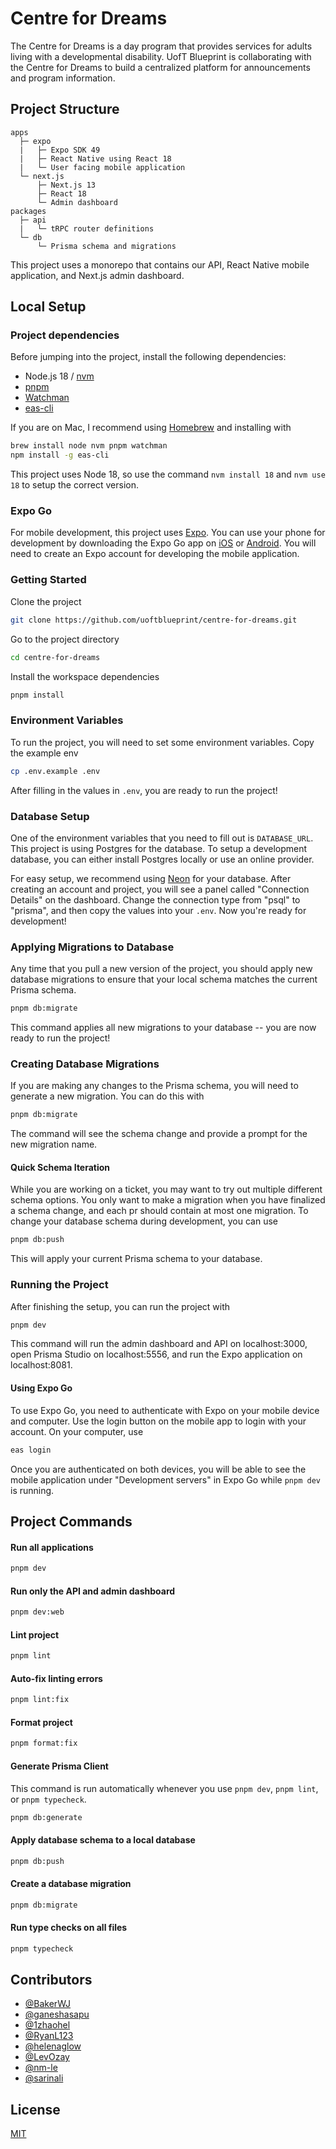 # Centre for Dreams

The Centre for Dreams is a day program that provides services for adults living with a developmental disability. UofT Blueprint is collaborating with the Centre for Dreams to build a centralized platform for announcements and program information.


## Project Structure
```
apps
  ├─ expo
  |   ├─ Expo SDK 49
  |   ├─ React Native using React 18
  |   └─ User facing mobile application
  └─ next.js
      ├─ Next.js 13
      ├─ React 18
      └─ Admin dashboard
packages
  ├─ api
  |   └─ tRPC router definitions
  └─ db
      └─ Prisma schema and migrations
```


This project uses a monorepo that contains our API, React Native mobile application, and Next.js admin dashboard.
## Local Setup

### Project dependencies

Before jumping into the project, install the following dependencies:

- Node.js 18 / [nvm](https://github.com/nvm-sh/nvm)
- [pnpm](https://pnpm.io/)
- [Watchman](https://github.com/facebook/watchman)
- [eas-cli](https://github.com/expo/eas-cli)

If you are on Mac, I recommend using [Homebrew](https://brew.sh/) and installing with

```zsh
brew install node nvm pnpm watchman
npm install -g eas-cli
```

This project uses Node 18, so use the command `nvm install 18` and `nvm use 18` to setup the correct version.

### Expo Go

For mobile development, this project uses [Expo](https://expo.dev/). You can use your phone for development by downloading the Expo Go app on [iOS](https://apps.apple.com/us/app/expo-go/id982107779) or [Android](https://play.google.com/store/apps/details?id=host.exp.exponent&hl=en_CA&gl=US&pli=1). You will need to create an Expo account for developing the mobile application.

### Getting Started

Clone the project

```bash
git clone https://github.com/uoftblueprint/centre-for-dreams.git
```

Go to the project directory

```bash
cd centre-for-dreams
```

Install the workspace dependencies

```bash
pnpm install
```

### Environment Variables

To run the project, you will need to set some environment variables. Copy the example env

```bash
cp .env.example .env
```

After filling in the values in `.env`, you are ready to run the project!

### Database Setup

One of the environment variables that you need to fill out is `DATABASE_URL`. This project is using Postgres for the database. To setup a development database, you can either install Postgres locally or use an online provider.

For easy setup, we recommend using [Neon](https://neon.tech/) for your database. After creating an account and project, you will see a panel called "Connection Details" on the dashboard. Change the connection type from "psql" to "prisma", and then copy the values into your `.env`. Now you're ready for development!

### Applying Migrations to Database

Any time that you pull a new version of the project, you should apply new database migrations to ensure that your local schema matches the current Prisma schema.

```zsh
pnpm db:migrate

```

This command applies all new migrations to your database -- you are now ready to run the project!

### Creating Database Migrations

If you are making any changes to the Prisma schema, you will need to generate a new migration. You can do this with 

```zsh
pnpm db:migrate
```

The command will see the schema change and provide a prompt for the new migration name.

#### Quick Schema Iteration

While you are working on a ticket, you may want to try out multiple different schema options. You only want to make a migration when you have finalized a schema change, and each pr should contain at most one migration. To change your database schema during development, you can use 

```zsh
pnpm db:push
```

This will apply your current Prisma schema to your database.

### Running the Project

After finishing the setup, you can run the project with

```bash
pnpm dev
```

This command will run the admin dashboard and API on localhost:3000, open Prisma Studio on localhost:5556, and run the Expo application on localhost:8081.


#### Using Expo Go

To use Expo Go, you need to authenticate with Expo on your mobile device and computer. Use the login button on the mobile app to login with your account. On your computer, use

```zsh
eas login
```

Once you are authenticated on both devices, you will be able to see the mobile application under "Development servers" in Expo Go while `pnpm dev` is running.

## Project Commands

#### Run all applications

```zsh
pnpm dev
```

#### Run only the API and admin dashboard

```zsh
pnpm dev:web
```

#### Lint project

```zsh
pnpm lint
```

#### Auto-fix linting errors

```zsh
pnpm lint:fix
```

#### Format project

```zsh
pnpm format:fix
```

#### Generate Prisma Client
This command is run automatically whenever you use `pnpm dev`, `pnpm lint`, or `pnpm typecheck`.

```zsh
pnpm db:generate
```

#### Apply database schema to a local database

```zsh
pnpm db:push
```

#### Create a database migration

```zsh
pnpm db:migrate
```

#### Run type checks on all files
```zsh
pnpm typecheck
```

## Contributors

- [@BakerWJ](https://www.github.com/BakerWJ)
- [@ganeshasapu](https://github.com/ganeshasapu)
- [@1zhaohel](https://github.com/1zhaohel)
- [@RyanL123](https://github.com/RyanL123)
- [@helenaglow](https://github.com/helenaglow)
- [@LevOzay](https://www.github.com/LevOzay)
- [@nm-le](https://github.com/nm-le)
- [@sarinali](https://github.com/sarinali)


## License

[MIT](https://github.com/uoftblueprint/centre-for-dreams/blob/main/LICENSE)


